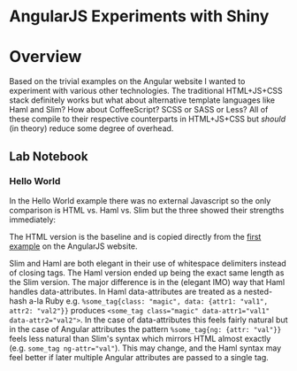 # AngularJS Experiments with Shiny

# Overview

Based on the trivial examples on the Angular website I wanted to experiment with
various other technologies.  The traditional HTML+JS+CSS stack definitely works
but what about alternative template languages like Haml and Slim?  How about
CoffeeScript?  SCSS or SASS or Less? All of these compile to their respective
counterparts in HTML+JS+CSS but _should_ (in theory) reduce some degree of
overhead.

## Lab Notebook

### Hello World

In the Hello World example there was no external Javascript so the only
comparison is HTML vs. Haml vs. Slim but the three showed their strengths
immediately:

The HTML version is the baseline and is copied directly from the [first
example](http://angularjs.org/#hello-html) on the AngularJS website.

Slim and Haml are both elegant in their use of whitespace delimiters instead of
closing tags.  The Haml version ended up being the exact same length as the Slim
version.  The major difference is in the (elegant IMO) way that Haml handles
data-attributes.  In Haml data-attributes are treated as a nested-hash a-la Ruby
e.g. `%some_tag{class: "magic", data: {attr1: "val1", attr2: "val2"}}` produces
`<some_tag class="magic" data-attr1="val1" data-attr2="val2">`.  In the case of
data-attributes this feels fairly natural but in the case of Angular attributes
the pattern `%some_tag{ng: {attr: "val"}}` feels less natural than Slim's
syntax which mirrors HTML almost exactly (e.g. `some_tag ng-attr="val"`).  This
may change, and the Haml syntax may feel better if later multiple Angular
attributes are passed to a single tag.
